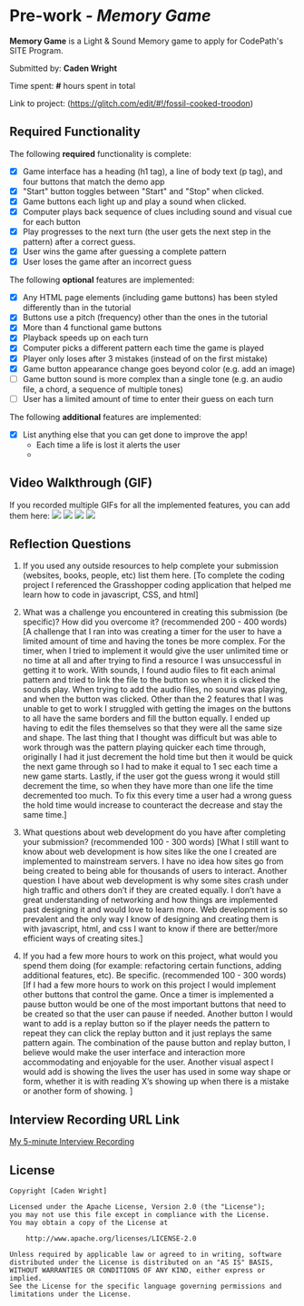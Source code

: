 # Pre-work - _Memory Game_

**Memory Game** is a Light & Sound Memory game to apply for CodePath's SITE Program.

Submitted by: **Caden Wright**

Time spent: **#** hours spent in total

Link to project: (https://glitch.com/edit/#!/fossil-cooked-troodon)

## Required Functionality

The following **required** functionality is complete:

- [x] Game interface has a heading (h1 tag), a line of body text (p tag), and four buttons that match the demo app
- [x] "Start" button toggles between "Start" and "Stop" when clicked.
- [x] Game buttons each light up and play a sound when clicked.
- [x] Computer plays back sequence of clues including sound and visual cue for each button
- [x] Play progresses to the next turn (the user gets the next step in the pattern) after a correct guess.
- [x] User wins the game after guessing a complete pattern
- [x] User loses the game after an incorrect guess

The following **optional** features are implemented:

- [x] Any HTML page elements (including game buttons) has been styled differently than in the tutorial
- [x] Buttons use a pitch (frequency) other than the ones in the tutorial
- [x] More than 4 functional game buttons
- [x] Playback speeds up on each turn
- [x] Computer picks a different pattern each time the game is played
- [x] Player only loses after 3 mistakes (instead of on the first mistake)
- [x] Game button appearance change goes beyond color (e.g. add an image)
- [ ] Game button sound is more complex than a single tone (e.g. an audio file, a chord, a sequence of multiple tones)
- [ ] User has a limited amount of time to enter their guess on each turn

The following **additional** features are implemented:

- [x] List anything else that you can get done to improve the app!
  - Each time a life is lost it alerts the user
  -

## Video Walkthrough (GIF)

If you recorded multiple GIFs for all the implemented features, you can add them here:
![](http://g.recordit.co/hMLUbExnmc.gif)
![](http://g.recordit.co/SU6iHzMufK.gif)
![](http://g.recordit.co/QJB4rtdD8c.gif)
![](http://g.recordit.co/XOoxeAfY69.gif)

## Reflection Questions

1. If you used any outside resources to help complete your submission (websites, books, people, etc) list them here.
   [To complete the coding project I referenced the Grasshopper coding application that helped me learn how to code in javascript, CSS, and html]

2. What was a challenge you encountered in creating this submission (be specific)? How did you overcome it? (recommended 200 - 400 words)
   [A challenge that I ran into was creating a timer for the user to have a limited amount of time and having the tones be more complex. For the timer, when I tried to implement it would give the user unlimited time or no time at all and after trying to find a resource I was unsuccessful in getting it to work. With sounds, I found audio files to fit each animal pattern and tried to link the file to the button so when it is clicked the sounds play. When trying to add the audio files, no sound was playing, and when the button was clicked. Other than the 2 features that I was unable to get to work I struggled with getting the images on the buttons to all have the same borders and fill the button equally. I ended up having to edit the files themselves so that they were all the same size and shape. The last thing that I thought was difficult but was able to work through was the pattern playing quicker each time through, originally I had it just decrement the hold time but then it would be quick the next game through so I had to make it equal to 1 sec each time a new game starts. Lastly, if the user got the guess wrong it would still decrement the time, so when they have more than one life the time decremented too much. To fix this every time a user had a wrong guess the hold time would increase to counteract the decrease and stay the same time.]

3. What questions about web development do you have after completing your submission? (recommended 100 - 300 words)
   [What I still want to know about web development is how sites like the one I created are implemented to mainstream servers.  I have no idea how sites go from being created to being able for thousands of users to interact.  Another question I have about web development is why some sites crash under high traffic and others don’t if they are created equally.  I don’t have a great understanding of networking and how things are implemented past designing it and would love to learn more.  Web development is so prevalent and the only way I know of designing and creating them is with javascript, html, and css I want to know if there are better/more efficient ways of creating sites.]

4. If you had a few more hours to work on this project, what would you spend them doing (for example: refactoring certain functions, adding additional features, etc). Be specific. (recommended 100 - 300 words)
   [If I had a few more hours to work on this project I would implement other buttons that control the game.  Once a timer is implemented a pause button would be one of the most important buttons that need to be created so that the user can pause if needed.  Another button I would want to add is a replay button so if the player needs the pattern to repeat they can click the replay button and it just replays the same pattern again.  The combination of the pause button and replay button, I believe would make the user interface and interaction more accommodating and enjoyable for the user.  Another visual aspect I would add is showing the lives the user has used in some way shape or form, whether it is with reading X’s showing up when there is a mistake or another form of showing. ]

## Interview Recording URL Link

[My 5-minute Interview Recording](https://youtu.be/o0gY4A8lutw)

## License

    Copyright [Caden Wright]

    Licensed under the Apache License, Version 2.0 (the "License");
    you may not use this file except in compliance with the License.
    You may obtain a copy of the License at

        http://www.apache.org/licenses/LICENSE-2.0

    Unless required by applicable law or agreed to in writing, software
    distributed under the License is distributed on an "AS IS" BASIS,
    WITHOUT WARRANTIES OR CONDITIONS OF ANY KIND, either express or implied.
    See the License for the specific language governing permissions and
    limitations under the License.
